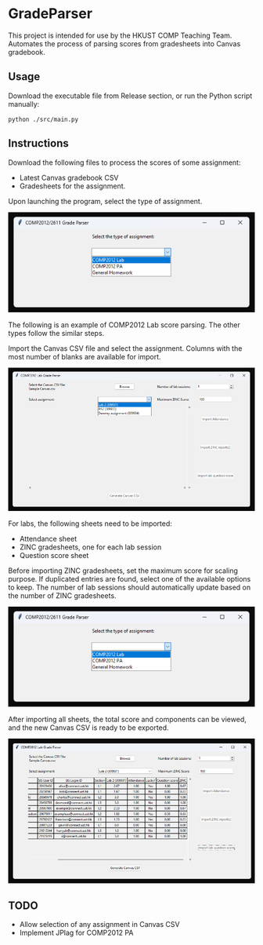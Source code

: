 # GradeParser

This project is intended for use by the HKUST COMP Teaching Team.
Automates the process of parsing scores from gradesheets into Canvas gradebook.

## Usage

Download the executable file from Release section, or run the Python script manually:

```
python ./src/main.py
```

## Instructions

Download the following files to process the scores of some assignment:
- Latest Canvas gradebook CSV
- Gradesheets for the assignment.

Upon launching the program, select the type of assignment.

![image](./images/selectionImg.png)

The following is an example of COMP2012 Lab score parsing. The other types follow the similar steps.

Import the Canvas CSV file and select the assignment. Columns with the most number of blanks are available for import.

![image](./images/asgnSelectionImg.png)

For labs, the following sheets need to be imported:
- Attendance sheet
- ZINC gradesheets, one for each lab session
- Question score sheet

Before importing ZINC gradesheets, set the maximum score for scaling purpose. If duplicated entries are found,
select one of the available options to keep. The number of lab sessions should automatically update based on
the number of ZINC gradesheets.

![image](./images/selectionImg.png)

After importing all sheets, the total score and components can be viewed, and the new Canvas CSV is ready to be exported.

![image](./images/labScoreImg.png)

## TODO
- Allow selection of any assignment in Canvas CSV
- Implement JPlag for COMP2012 PA

